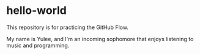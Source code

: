 # hello-world
This repository is for practicing the GitHub Flow.

My name is Yulee, and I'm an incoming sophomore that enjoys listening to music and programming.
